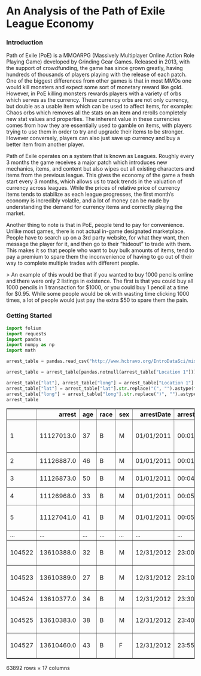 # An Analysis of the Path of Exile League Economy

### Introduction

<p> Path of Exile (PoE) is a MMOARPG (Massively Multiplayer Online Action Role Playing Game) developed by Grinding Gear Games. Released in 2013, with the support of crowdfunding, the game has since grown greatly, having hundreds of thousands of players playing with the release of each patch. One of the biggest differences from other games is that in most MMOs one would kill monsters and expect some sort of monetary reward like gold. However, in PoE killing monsters rewards players with a variety of orbs which serves as the currency. These currency orbs are not only currency, but double as a usable item which can be used to affect items, for example: Chaos orbs which removes all the stats on an item and rerolls completely new stat values and properties. The inherent value in these currencies comes from how they are essentially used to gamble on items, with players trying to use them in order to try and upgrade their items to be stronger. However conversely, players can also just save up currency and buy a better item from another player.
</p>

<div> Path of Exile operates on a system that is known as Leagues. Roughly every 3 months the game receives a major patch which introduces new mechanics, items, and content but also wipes out all existing characters and items from the previous league. This gives the economy of the game a fresh start every 3 months, which allows us to track trends in the valuation of currency across leagues. While the prices of relative price of currency items tends to stabilize as each league progresses, the first month’s economy is incredibly volatile, and a lot of money can be made by understanding the demand for currency items and correctly playing the market. 
</div>

<p> Another thing to note is that in PoE, people tend to pay for convenience. Unlike most	games, there is not actual in-game designated marketplace. People have to search up on a 3rd party website, for what they want, then message the player for it, and then go to their “hideout” to trade with them. This makes it so that people who want to buy bulk amounts of items, tend to pay a premium to spare them the inconvenience of having to go out of their way to complete multiple trades with different people. 
</p>
> An example of this would be that if you wanted to buy 1000 pencils online and there were only 2 listings in existence. The first is that you could buy all 1000 pencils in 1 transaction for $1000, or you could buy 1 pencil at a time for $0.95. While some people would be ok with wasting time clicking 1000 times, a lot of people would just pay the extra $50 to spare them the pain. 

### Getting Started

```python
import folium
import requests
import pandas
import numpy as np
import math

arrest_table = pandas.read_csv("http://www.hcbravo.org/IntroDataSci/misc/BPD_Arrests.csv")

arrest_table = arrest_table[pandas.notnull(arrest_table["Location 1"])]

arrest_table["lat"], arrest_table["long"] = arrest_table["Location 1"].str.split(",").str
arrest_table["lat"] = arrest_table["lat"].str.replace("(", "").astype(float)
arrest_table["long"] = arrest_table["long"].str.replace(")", "").astype(float)
arrest_table
```


<div>
<style scoped>
    .dataframe tbody tr th:only-of-type {
        vertical-align: middle;
    }

    .dataframe tbody tr th {
        vertical-align: top;
    }

    .dataframe thead th {
        text-align: right;
    }
</style>
<table border="1" class="dataframe">
  <thead>
    <tr style="text-align: right;">
      <th></th>
      <th>arrest</th>
      <th>age</th>
      <th>race</th>
      <th>sex</th>
      <th>arrestDate</th>
      <th>arrestTime</th>
      <th>arrestLocation</th>
      <th>incidentOffense</th>
      <th>incidentLocation</th>
      <th>charge</th>
      <th>chargeDescription</th>
      <th>district</th>
      <th>post</th>
      <th>neighborhood</th>
      <th>Location 1</th>
      <th>lat</th>
      <th>long</th>
    </tr>
  </thead>
  <tbody>
    <tr>
      <td>1</td>
      <td>11127013.0</td>
      <td>37</td>
      <td>B</td>
      <td>M</td>
      <td>01/01/2011</td>
      <td>00:01:00</td>
      <td>2000 Wilkens Ave</td>
      <td>79-Other</td>
      <td>Wilkens Av &amp; S Payson St</td>
      <td>1 1425</td>
      <td>Reckless Endangerment || Hand Gun Violation</td>
      <td>SOUTHERN</td>
      <td>934.0</td>
      <td>Carrollton Ridge</td>
      <td>(39.2814026274, -76.6483635135)</td>
      <td>39.281403</td>
      <td>-76.648364</td>
    </tr>
    <tr>
      <td>2</td>
      <td>11126887.0</td>
      <td>46</td>
      <td>B</td>
      <td>M</td>
      <td>01/01/2011</td>
      <td>00:01:00</td>
      <td>2800 Mayfield Ave</td>
      <td>Unknown Offense</td>
      <td>NaN</td>
      <td>NaN</td>
      <td>Unknown Charge</td>
      <td>NORTHEASTERN</td>
      <td>415.0</td>
      <td>Belair-Edison</td>
      <td>(39.3227699160, -76.5735750473)</td>
      <td>39.322770</td>
      <td>-76.573575</td>
    </tr>
    <tr>
      <td>3</td>
      <td>11126873.0</td>
      <td>50</td>
      <td>B</td>
      <td>M</td>
      <td>01/01/2011</td>
      <td>00:04:00</td>
      <td>2100 Ashburton St</td>
      <td>79-Other</td>
      <td>2100 Ashburton St</td>
      <td>1 1106</td>
      <td>Reg Firearm:Illegal Possession || Hgv</td>
      <td>WESTERN</td>
      <td>735.0</td>
      <td>Panway/Braddish Avenue</td>
      <td>(39.3117196723, -76.6623546313)</td>
      <td>39.311720</td>
      <td>-76.662355</td>
    </tr>
    <tr>
      <td>4</td>
      <td>11126968.0</td>
      <td>33</td>
      <td>B</td>
      <td>M</td>
      <td>01/01/2011</td>
      <td>00:05:00</td>
      <td>4000 Wilsby Ave</td>
      <td>Unknown Offense</td>
      <td>1700 Aliceanna St</td>
      <td>NaN</td>
      <td>Unknown Charge</td>
      <td>NORTHERN</td>
      <td>525.0</td>
      <td>Pen Lucy</td>
      <td>(39.3382885254, -76.6045667070)</td>
      <td>39.338289</td>
      <td>-76.604567</td>
    </tr>
    <tr>
      <td>5</td>
      <td>11127041.0</td>
      <td>41</td>
      <td>B</td>
      <td>M</td>
      <td>01/01/2011</td>
      <td>00:05:00</td>
      <td>2900 Spellman Rd</td>
      <td>81-Recovered Property</td>
      <td>2900 Spelman Rd</td>
      <td>1 1425</td>
      <td>Reckless Endangerment || Handgun Violation</td>
      <td>SOUTHERN</td>
      <td>924.0</td>
      <td>Cherry Hill</td>
      <td>(39.2449886230, -76.6273582432)</td>
      <td>39.244989</td>
      <td>-76.627358</td>
    </tr>
    <tr>
      <td>...</td>
      <td>...</td>
      <td>...</td>
      <td>...</td>
      <td>...</td>
      <td>...</td>
      <td>...</td>
      <td>...</td>
      <td>...</td>
      <td>...</td>
      <td>...</td>
      <td>...</td>
      <td>...</td>
      <td>...</td>
      <td>...</td>
      <td>...</td>
      <td>...</td>
      <td>...</td>
    </tr>
    <tr>
      <td>104522</td>
      <td>13610388.0</td>
      <td>32</td>
      <td>B</td>
      <td>M</td>
      <td>12/31/2012</td>
      <td>23:00:00</td>
      <td>3300 Pulaski St</td>
      <td>79-Other</td>
      <td>3300 Pulaski Hw</td>
      <td>1 5212</td>
      <td>Handgun On Person || Handgun Violation</td>
      <td>SOUTHEASTERN</td>
      <td>223.0</td>
      <td>Ellwood Park/Monument</td>
      <td>(39.2958396988, -76.5712467336)</td>
      <td>39.295840</td>
      <td>-76.571247</td>
    </tr>
    <tr>
      <td>104523</td>
      <td>13610389.0</td>
      <td>27</td>
      <td>B</td>
      <td>M</td>
      <td>12/31/2012</td>
      <td>23:10:00</td>
      <td>400 W Baltimore St</td>
      <td>Unknown Offense</td>
      <td>NaN</td>
      <td>2 0055</td>
      <td>Fail Obey Renble/Lawfl || Disorderly/Fto</td>
      <td>CENTRAL</td>
      <td>113.0</td>
      <td>Downtown</td>
      <td>(39.2893323126, -76.6210021717)</td>
      <td>39.289332</td>
      <td>-76.621002</td>
    </tr>
    <tr>
      <td>104524</td>
      <td>13610377.0</td>
      <td>34</td>
      <td>B</td>
      <td>M</td>
      <td>12/31/2012</td>
      <td>23:30:00</td>
      <td>3800 Belair Rd</td>
      <td>4E-Common Assault</td>
      <td>3600 Belair Rd</td>
      <td>1 1415</td>
      <td>Asslt-Sec Degree || Assault</td>
      <td>NORTHEASTERN</td>
      <td>415.0</td>
      <td>Belair-Edison</td>
      <td>(39.3252613570, -76.5689030474)</td>
      <td>39.325261</td>
      <td>-76.568903</td>
    </tr>
    <tr>
      <td>104525</td>
      <td>13610383.0</td>
      <td>38</td>
      <td>B</td>
      <td>M</td>
      <td>12/31/2012</td>
      <td>23:40:00</td>
      <td>2000 Mckean Ave</td>
      <td>87-Narcotics</td>
      <td>1700 Mckean Av</td>
      <td>2A0696</td>
      <td>Att-Cds Manuf/Dist-Narc || Distribution Cds</td>
      <td>WESTERN</td>
      <td>733.0</td>
      <td>Mondawmin</td>
      <td>(39.3116837460, -76.6475011849)</td>
      <td>39.311684</td>
      <td>-76.647501</td>
    </tr>
    <tr>
      <td>104527</td>
      <td>13610460.0</td>
      <td>43</td>
      <td>B</td>
      <td>F</td>
      <td>12/31/2012</td>
      <td>23:55:00</td>
      <td>4200 Towanda Ave</td>
      <td>4C-Agg. Asslt.- Oth.</td>
      <td>4200 Towanda Av</td>
      <td>1 1415</td>
      <td>Asslt-Sec Degree || 1St Degree Assault</td>
      <td>NORTHWESTERN</td>
      <td>613.0</td>
      <td>Towanda-Grantley</td>
      <td>(39.3361054128, -76.6671512244)</td>
      <td>39.336105</td>
      <td>-76.667151</td>
    </tr>
  </tbody>
</table>
<p>63892 rows × 17 columns</p>
</div>
